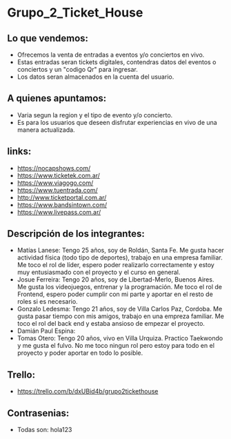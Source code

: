 # Grupo_2_Ticket_House

## Lo que vendemos:
- Ofrecemos la venta de entradas a eventos y/o conciertos en vivo.
- Estas entradas seran tickets digitales, contendras datos del eventos o conciertos y un "codigo Qr" para ingresar.
- Los datos seran almacenados en la cuenta del usuario.

## A quienes apuntamos:
- Varia segun la region y el tipo de evento y/o concierto. 
- Es para los usuarios que deseen disfrutar experiencias en vivo de una manera actualizada.

## links:

- https://nocapshows.com/
- https://www.ticketek.com.ar/
- https://www.viagogo.com/
- https://www.tuentrada.com/
- http://www.ticketportal.com.ar/
- https://www.bandsintown.com/
- https://www.livepass.com.ar/
    
## Descripción de los integrantes:

- Matías Lanese: Tengo 25 años, soy de Roldán, Santa Fe. Me gusta hacer actividad física (todo tipo de deportes), trabajo en una empresa familiar.
    Me toco el rol de líder, espero poder realizarlo correctamente y estoy muy entusiasmado con el proyecto y el curso en general.
- Josue Ferreira: Tengo 20 años, soy de Libertad-Merlo, Buenos Aires. Me gusta los videojuegos, entrenar y la programación.
    Me toco el rol de Frontend, espero poder cumplir con mi parte y aportar en el resto de roles si es necesario.
- Gonzalo Ledesma: Tengo 21 años, soy de Villa Carlos Paz, Cordoba. Me   gusta pasar tiempo con mis amigos, trabajo en una empreza familiar. Me toco el rol del back end y estaba ansioso de empezar el proyecto.
- Damián Paul Espina:
- Tomas Otero: Tengo 20 años, vivo en Villa  Urquiza. Practico Taekwondo y me gusta el fulvo. No me toco ningun rol pero estoy para todo en el proyecto y poder aportar en todo lo posible.

## Trello:
- https://trello.com/b/dxUBid4b/grupo2tickethouse

## Contrasenias:

- Todas son: hola123